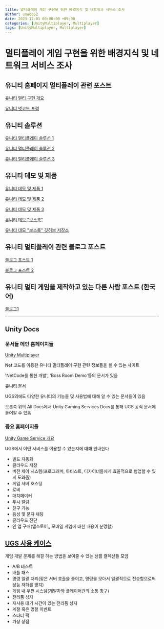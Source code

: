 ```yaml
---
title: 멀티플레이 게임 구현을 위한 배경지식 및 네트워크 서비스 조사
author: unwoo52
date: 2023-12-01 00:00:00 +09:00
categories: [UnityMultiplayer, Multiplayer]
tags: [UnityMultiplayer, Multiplayer]
---
```


# 멀티플레이 게임 구현을 위한 배경지식 및 네트워크 서비스 조사

## 유니티 홈페이지 멀티플레이 관련 포스트
[유니티 멀티 구현 개요](https://blog.unity.com/games/how-to-choose-the-right-netcode-for-your-game)

[유니티 넷코드 포럼](https://unity.com/products/netcode)

## 유니티 솔루션

[유니티 멀티플레이 솔루션 1](https://unity.com/kr/solutions/multiplatform)

[유니티 멀티플레이 솔루션 2](https://unity.com/kr/solutions/multiplayer)

[유니티 멀티플레이 솔루션 3](https://unity.com/kr/solutions/gaming-services)

## 유니티 데모 및 제품
[유니티 데모 및 제품 1](https://unity.com/kr/demos/photon-fusion-battle-royale)

[유니티 데모 및 제품 2](https://unity.com/kr/products/game-server-hosting)

[유니티 데모 및 제품 3](https://unity.com/kr/products/matchmaker)

[유니티 데모 "보스룸"](https://blog.unity.com/kr/games/enter-the-boss-room-our-new-multiplayer-sample-game)

[유니티 데모 "보스룸" 깃허브 저장소](https://github.com/Unity-Technologies/com.unity.multiplayer.samples.coop)

## 유니티 멀티플레이 관련 블로그 포스트
[블로그 포스트 1](https://blog.unity.com/kr/engine-platform/multiplayer-networking-tools-launch-announcement)

[블로그 포스트 2](https://blog.unity.com/kr/games/ugs-multiplayer-launch-announcement)

## 유니티 멀티 게임을 제작하고 있는 다른 사람 포스트 (한국어)

[블로그1](https://husk321.tistory.com/410)

-----------

## Unity Docs

### 문서들 메인 홈페이지들

[Unity Multiplayer](https://docs-multiplayer.unity3d.com/)

Net 코드를 이용한 유니티 멀티플레이 구현 관련 정보들을 볼 수 있는 사이트

'NetCode를 통한 개발', 'Boss Room Demo'등의 문서가 있음

[유니티 문서](https://docs.unity.com/)

UGS외에도 다양한 유니티의 기능들 및 사용법에 대해 알 수 있는 문서들이 있음

오른쪽 위의 All Docs에서 Unity Gaming Services Docs를 통해 UGS 공식 문서에 들어갈 수 있음


### 중요 홈페이지들

[Unity Game Service 개요](https://docs.unity.com/ugs/en-us/manual/overview/manual/unity-gaming-services-home#Overview_of_services)

UGS에서 어떤 서비스를 이용할 수 있는지에 대해 안내한다

* 빌드 자동화
* 클라우드 저장
* 버전 제어 시스템(프로그래머, 아티스트, 디자이너들에게 효율적으로 협업할 수 있게 도와줌)
* 게임 서버 호스팅
* 로비
* 매치메이커
* 푸시 알림
* 친구 기능
* 음성 및 문자 채팅
* 클라우드 진단
* 인 앱 구매(앱스토어,, 모바일 게임에 대한 내용이 분명함)

## [UGS 사용 케이스](https://docs.unity.com/ugs/solutions/manual/Welcome)

게임 개발 문제를 해결 하는 방법을 보여줄 수 있는 샘플 컬렉션들 모임

* A/B 테스트
* 배틀 패스
* 명령 일괄 처리(잦은 서버 호출을 줄이고, 명령을 모아서 일괄적으로 전송함으로써 성능 저하를 방지)
* 게임 내 우편 시스템(개발자와 플레이어간의 소통 창구)
* 전리품 상자
* 재사용 대기 시간이 있는 전리품 상자
* 계절 혹은 명절 이벤트
* 스타터 팩
* 가상 상점
